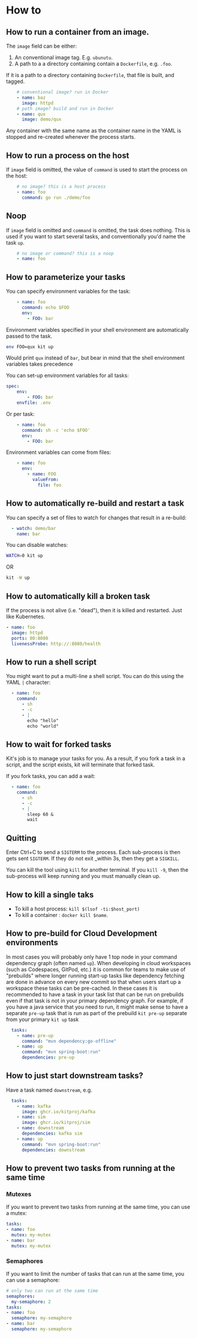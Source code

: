 # How to

## How to run a container from an image.

The `image` field can be either:

1. An conventional image tag. E.g. `ubunutu`.
2. A path to a a directory containing contain a `Dockerfile`, e.g. `.foo`.

If it is a path to a directory containing `Dockerfile`, that file is built, and tagged.

```yaml
    # conventional image? run in Docker
    - name: baz
      image: httpd
    # path image? build and run in Docker
    - name: qux
      image: demo/qux
```

Any container with the same name as the container name in the YAML is stopped and re-created whenever the process
starts.

## How to run a process on the host

If `image` field is omitted, the value of `command` is used to start the process on the host:

```yaml
    # no image? this is a host process
    - name: foo
      command: go run ./demo/foo 
```
## Noop

If `image` field is omitted and `command` is omitted, the task does nothing. This is used if you want to start several tasks, and conventionally you'd name the task `up`.

```yaml
    # no image or command? this is a noop
    - name: foo
```

## How to parameterize your tasks

You can specify environment variables for the task:

```yaml
    - name: foo
      command: echo $FOO
      env:
        - FOO: bar
```

Environment variables specified in your shell environment are automatically passed to the task.

```bash
env FOO=qux kit up
```

Would print `qux` instead of `bar`, but bear in mind that the shell environment variables takes precedence

You can set-up environment variables for all tasks:

```yaml
spec:
    env:
        - FOO: bar
    envfile: .env
```

Or per task:

```yaml
    - name: foo
      command: sh -c 'echo $FOO'
      env:
        - FOO: bar
```

Environment variables can come from files:

```yaml
    - name: foo
      env:
        - name: FOO
          valueFrom:
            file: foo  
```

## How to automatically re-build and restart a task

You can specify a set of files to watch for changes that result in a re-build:

```yaml
  - watch: demo/bar
    name: bar
```        

You can disable watches:

```bash
WATCH=0 kit up
```

OR

```bash
kit -W up
```

## How to automatically kill a broken task

If the process is not alive (i.e. "dead"), then it is killed and restarted. Just like Kubernetes.

```yaml
- name: foo
  image: httpd
  ports: 80:8080
  livenessProbe: http://:8080/health
```

## How to run a shell script

You might want to put a multi-line a shell script. You can do this using the YAML `|` character: 

```yaml
  - name: foo
    command:
      - sh
      - -c
      - |
        echo "hello"
        echo "world"
```

## How to wait for forked tasks

Kit's job is to manage your tasks for you. As a result, if you fork a task in a script, and the script exists, kit will terminate that forked task.

If you fork tasks, you can add a wait:

```yaml
  - name: foo
    command:
      - sh
      - -c
      - |
        sleep 60 &
        wait
```

## Quitting

Enter Ctrl+C to send a `SIGTERM` to the process. Each sub-process is then gets sent `SIGTERM`. If they do not exit
_within 3s, then they get a `SIGKILL`. 

You can kill the tool using `kill` for another terminal. If you `kill -9`, then the sub-process will keep
running and you must manually clean up.

## How to kill a single taks

* To kill a host process: `kill $(lsof -ti:$host_port)`
* To kill a container : `docker kill $name`.

## How to pre-build for Cloud Development environments

In most cases you will probably only have 1 top node in your command dependency graph (often named `up`). When developing in cloud workspaces (such as Codespaces, GitPod, etc.) it is common for teams to make use of "prebuilds" where longer running start-up tasks like dependency fetching are done in advance on every new commit so that when users start up a workspace these tasks can be pre-cached. In these cases it is recommended to have a task in your task list that can be run on prebuilds even if that task is not in your primary dependency graph. For example, if you have a java service that you need to run, it might make sense to have a separate `pre-up` task that is run as part of the prebuild `kit pre-up` separate from your primary `kit up` task

```yaml
  tasks:
    - name: pre-up
      command: "mvn dependency:go-offline"
    - name: up
      command: "mvn spring-boot:run"
      dependencies: pre-up
```

## How to just start downstream tasks?

Have a task named `downstream`, e.g.

```yaml
  tasks:
    - name: kafka
      image: ghcr.io/kitproj/kafka
    - name: sim
      image: ghcr.io/kitproj/sim
    - name: downstream
      dependencies: kafka sim
    - name: up
      command: "mvn spring-boot:run"
      dependencies: downstream
```

## How to prevent two tasks from running at the same time

### Mutexes

If you want to prevent two tasks from running at the same time, you can use a mutex:

```yaml
tasks:
- name: foo
  mutex: my-mutex
- name: bar
  mutex: my-mutex
```

### Semaphores

If you want to limit the number of tasks that can run at the same time, you can use a semaphore:

```yaml
# only two can run at the same time
semaphores:
  my-semaphore: 2
tasks:
- name: foo
  semaphore: my-semaphore
- name: bar
  semaphore: my-semaphore
```
